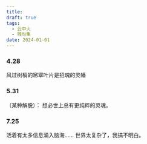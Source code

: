 ```yaml
---
title: 
draft: true
tags:
  - 云中火
  - 残句集
date: 2024-01-01
---
```

### 4.28
风过树梢的窸窣叶片是招魂的灵幡

### 5.31
（某种解脱）：
想必世上总有更纯粹的灵魂。

### 7.25
活着有太多信息涌入脑海……
世界太复杂了，我搞不明白。
